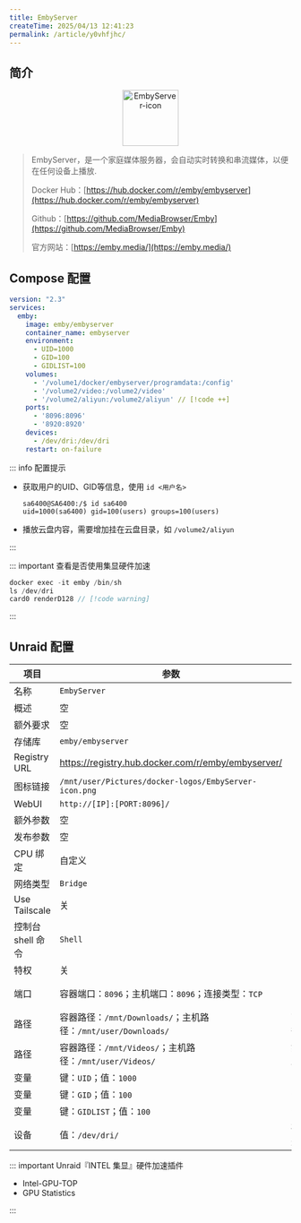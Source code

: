 ```yaml
---
title: EmbyServer
createTime: 2025/04/13 12:41:23
permalink: /article/y0vhfjhc/
---
```

## 简介

<div style="text-align: center;">
  <img src="/images/b-software-docker-3.embyserver/EmbyServer-icon.png" 
       alt="EmbyServer-icon" 
       style="height: 100px; width: auto; max-width: 100%; object-fit: contain;">
</div>

> EmbyServer，是一个家庭媒体服务器，会自动实时转换和串流媒体，以便在任何设备上播放.
>
> Docker Hub：[https://hub.docker.com/r/emby/embyserver](https://hub.docker.com/r/emby/embyserver)
>
> Github：[https://github.com/MediaBrowser/Emby](https://github.com/MediaBrowser/Emby)
>
> 官方网站：[https://emby.media/](https://emby.media/)

## Compose 配置

```yaml
version: "2.3"
services:
  emby:
    image: emby/embyserver
    container_name: embyserver
    environment:
      - UID=1000
      - GID=100
      - GIDLIST=100
    volumes:
      - '/volume1/docker/embyserver/programdata:/config'
      - '/volume2/video:/volume2/video'
      - '/volume2/aliyun:/volume2/aliyun' // [!code ++]
    ports:
      - '8096:8096'
      - '8920:8920'
    devices:
      - /dev/dri:/dev/dri
    restart: on-failure
```

::: info 配置提示

- 获取用户的UID、GID等信息，使用 `id <用户名>`

  ```bash{2}
  sa6400@SA6400:/$ id sa6400
  uid=1000(sa6400) gid=100(users) groups=100(users)
  ```

- 播放云盘内容，需要增加挂在云盘目录，如 `/volume2/aliyun`

:::

:::  important 查看是否使用集显硬件加速

```js
docker exec -it emby /bin/sh
ls /dev/dri
card0 renderD128 // [!code warning]
```

::: 

## Unraid 配置

| 项目              | 参数                                                         | 备注       |
| ----------------- | ------------------------------------------------------------ | ---------- |
| 名称              | `EmbyServer`                                                 |            |
| 概述              | 空                                                           |            |
| 额外要求          | 空                                                           |            |
| 存储库            | `emby/embyserver`                                            |            |
| Registry URL      | https://registry.hub.docker.com/r/emby/embyserver/           |            |
| 图标链接          | `/mnt/user/Pictures/docker-logos/EmbyServer-icon.png`        |            |
| WebUI             | `http://[IP]:[PORT:8096]/`                                   |            |
| 额外参数          | 空                                                           |            |
| 发布参数          | 空                                                           |            |
| CPU 绑定          | 自定义                                                       |            |
| 网络类型          | `Bridge`                                                     |            |
| Use Tailscale     | 关                                                           |            |
| 控制台 shell 命令 | `Shell`                                                      |            |
| 特权              | 关                                                           |            |
| 端口              | 容器端口：`8096`；主机端口：`8096`；连接类型：`TCP`          | 映射端口   |
| 路径              | 容器路径：`/mnt/Downloads/`；主机路径：`/mnt/user/Downloads/` | 下载路径   |
| 路径              | 容器路径：`/mnt/Videos/`；主机路径：`/mnt/user/Videos/`      | 媒体库路径 |
| 变量              | 键：`UID`；值：`1000`                                        | UID        |
| 变量              | 键：`GID`；值：`100`                                         | GID        |
| 变量              | 键：`GIDLIST`；值：`100`                                     | GIDLIST    |
| 设备              | 值：`/dev/dri/`                                              | 硬件加速   |

:::  important Unraid『INTEL 集显』硬件加速插件

- Intel-GPU-TOP
- GPU Statistics

:::



